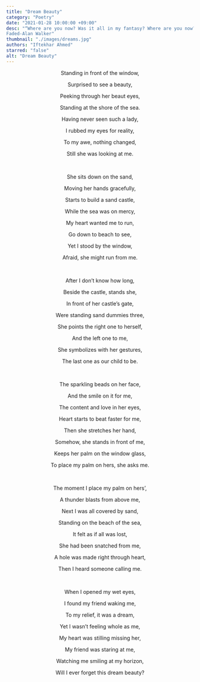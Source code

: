 ```yaml
---
title: "Dream Beauty"
category: "Poetry"
date: "2021-01-28 10:00:00 +09:00"
desc: "“Where are you now? Was it all in my fantasy? Where are you now? Were you only imaginary?”
Faded-Alan Walker"
thumbnail: "./images/dreams.jpg"
authors: "Iftekhar Ahmed"
starred: "false"
alt: "Dream Beauty"
---
```

<p style="text-align: center;align:center;">Standing in front of the window,</p>
<p style="text-align: center;align:center;">Surprised to see a beauty,</p>
<p style="text-align: center;align:center;">Peeking through her beaut eyes,</p>
<p style="text-align: center;align:center;">Standing at the shore of the sea.</p>
<p style="text-align: center;align:center;">Having never seen such a lady,</p>
<p style="text-align: center;align:center;">I rubbed my eyes for reality,</p>
<p style="text-align: center;align:center;">To my awe, nothing changed,</p>
<p style="text-align: center;align:center;">Still she was looking at me.</p>
<p style="text-align: center;align:center;"> <br></p>
<p style="text-align: center;align:center;">She sits down on the sand,</p>
<p style="text-align: center;align:center;">Moving her hands gracefully,</p>
<p style="text-align: center;align:center;">Starts to build a sand castle,</p>
<p style="text-align: center;align:center;">While the sea was on mercy,</p>
<p style="text-align: center;align:center;">My heart wanted me to run,</p>
<p style="text-align: center;align:center;">Go down to beach to see,</p>
<p style="text-align: center;align:center;">Yet I stood by the window,</p>
<p style="text-align: center;align:center;">Afraid, she might run from me.</p>
<p style="text-align: center;align:center;"><br> </p>
<p style="text-align: center;align:center;">After I don’t know how long,</p>
<p style="text-align: center;align:center;">Beside the castle, stands she,</p>
<p style="text-align: center;align:center;">In front of her castle’s gate,</p>
<p style="text-align: center;align:center;">Were standing sand dummies three,</p>
<p style="text-align: center;align:center;">She points the right one to herself,</p>
<p style="text-align: center;align:center;">And the left one to me,</p>
<p style="text-align: center;align:center;">She symbolizes with her gestures,</p>
<p style="text-align: center;align:center;">The last one as our child to be.</p>
<p style="text-align: center;align:center;"><br> </p>
<p style="text-align: center;align:center;">The sparkling beads on her face,</p>
<p style="text-align: center;align:center;">And the smile on it for me,</p>
<p style="text-align: center;align:center;">The content and love in her eyes,</p>
<p style="text-align: center;align:center;">Heart starts to beat faster for me,</p>
<p style="text-align: center;align:center;">Then she stretches her hand,</p>
<p style="text-align: center;align:center;">Somehow, she stands in front of me,</p>
<p style="text-align: center;align:center;">Keeps her palm on the window glass,</p>
<p style="text-align: center;align:center;">To place my palm on hers, she asks me.</p>
<p style="text-align: center;align:center;"><br> </p>
<p style="text-align: center;align:center;">The moment I place my palm on hers’,</p>
<p style="text-align: center;align:center;">A thunder blasts from above me,</p>
<p style="text-align: center;align:center;">Next I was all covered by sand,</p>
<p style="text-align: center;align:center;">Standing on the beach of the sea,</p>
<p style="text-align: center;align:center;">It felt as if all was lost,</p>
<p style="text-align: center;align:center;">She had been snatched from me,</p>
<p style="text-align: center;align:center;">A hole was made right through heart,</p>
<p style="text-align: center;align:center;">Then I heard someone calling me.</p>
<p style="text-align: center;align:center;"><br> </p>
<p style="text-align: center;align:center;">When I opened my wet eyes,</p>
<p style="text-align: center;align:center;">I found my friend waking me,</p>
<p style="text-align: center;align:center;">To my relief, it was a dream,</p>
<p style="text-align: center;align:center;">Yet I wasn’t feeling whole as me,</p>
<p style="text-align: center;align:center;">My heart was stilling missing her,</p>
<p style="text-align: center;align:center;">My friend was staring at me,</p>
<p style="text-align: center;align:center;">Watching me smiling at my horizon,</p>
<p style="text-align: center;align:center;">Will I ever forget this dream beauty?</p>
